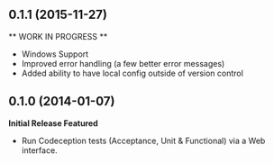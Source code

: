 ## 0.1.1 (2015-11-27)
** WORK IN PROGRESS **
 - Windows Support
 - Improved error handling (a few better error messages)
 - Added ability to have local config outside of version control

## 0.1.0 (2014-01-07)

**Initial Release Featured**

- Run Codeception tests (Acceptance, Unit & Functional) via a Web interface.
